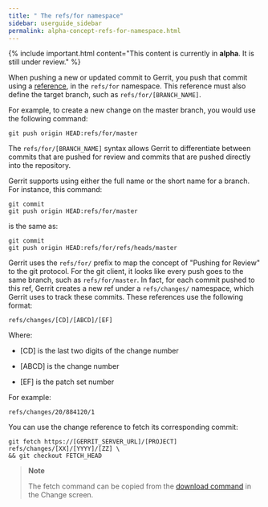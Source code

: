 ```yaml
---
title: " The refs/for namespace"
sidebar: userguide_sidebar
permalink: alpha-concept-refs-for-namespace.html
---
```

{% include important.html content="This content is currently in <b>alpha</b>. It
is still under review." %}

When pushing a new or updated commit to Gerrit, you push that commit
using a
[reference](https://www.kernel.org/pub/software/scm/git/docs/gitglossary.html#def_ref),
in the `refs/for` namespace. This reference must also define the target
branch, such as `refs/for/[BRANCH_NAME]`.

For example, to create a new change on the master branch, you would use
the following command:

    git push origin HEAD:refs/for/master

The `refs/for/[BRANCH_NAME]` syntax allows Gerrit to differentiate
between commits that are pushed for review and commits that are pushed
directly into the repository.

Gerrit supports using either the full name or the short name for a
branch. For instance, this command:

    git commit
    git push origin HEAD:refs/for/master

is the same as:

    git commit
    git push origin HEAD:refs/for/refs/heads/master

Gerrit uses the `refs/for/` prefix to map the concept of "Pushing for
Review" to the git protocol. For the git client, it looks like every
push goes to the same branch, such as `refs/for/master`. In fact, for
each commit pushed to this ref, Gerrit creates a new ref under a
`refs/changes/` namespace, which Gerrit uses to track these commits.
These references use the following format:

    refs/changes/[CD]/[ABCD]/[EF]

Where:

  - \[CD\] is the last two digits of the change number

  - \[ABCD\] is the change number

  - \[EF\] is the patch set number

For example:

    refs/changes/20/884120/1

You can use the change reference to fetch its corresponding
    commit:

    git fetch https://[GERRIT_SERVER_URL]/[PROJECT] refs/changes/[XX]/[YYYY]/[ZZ] \
    && git checkout FETCH_HEAD

> **Note**
> 
> The fetch command can be copied from the [download
> command](user-review-ui.html#download) in the Change screen.

